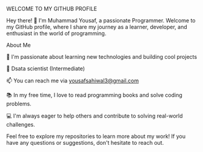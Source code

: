 WELCOME TO MY GITHUB PROFILE

Hey there! 👋 I'm Muhammad Yousaf, a passionate Programmer. Welcome to my GitHub profile, where I share my journey as a learner, developer, and enthusiast in the world of programming.

About Me

🌱 I'm passionate about learning new technologies and building cool projects

🔬 Dsata scientist (Intermediate)

📫 You can reach me via yousafsahiwal3@gmail.com

📚 In my free time, I love to read programming books and solve coding problems.

💻 I'm always eager to help others and contribute to solving real-world challenges.


Feel free to explore my repositories to learn more about my work! If you have any questions or suggestions, don't hesitate to reach out.
<!---
iamproprogramr/iamproprogramr is a ✨ special ✨ repository because its `README.md` (this file) appears on your GitHub profile.
You can click the Preview link to take a look at your changes.
--->
